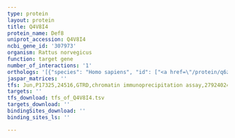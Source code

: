 ```yaml
---
type: protein
layout: protein
title: Q4V8I4
protein_name: Def8
uniprot_accession: Q4V8I4
ncbi_gene_id: '307973'
organism: Rattus norvegicus
function: target gene
number_of_interactions: '1'
orthologs: '[{"species": "Homo sapiens", "id": ["<a href=\"/protein/q6zn54\">Q6ZN54</a>"]}, {"species": "Danio rerio", "id": ["A0A0R4IHS8"]}, {"species": "Mus musculus", "id": ["A0A1D5RLG6"]}, {"species": "Drosophila melanogaster", "id": ["<a href=\"/protein/q9vtt9\">Q9VTT9</a>"]}]'
jaspar_matrices: ''
tfs: Jun,P17325,24516,GTRD,chromatin immunoprecipitation assay,27924024%5Buid%5D,No
targets: ''
tfs_download: tfs_of_Q4V8I4.tsv
targets_download: ''
bindingSites_download: ''
binding_sites_ls: ''

---
```

